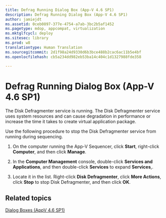 ```yaml
---
title: Defrag Running Dialog Box (App-V 4.6 SP1)
description: Defrag Running Dialog Box (App-V 4.6 SP1)
author: jamiejdt
ms.assetid: 0ceb0897-377e-4754-a7ab-3bc2b5af1452
ms.pagetype: mdop, appcompat, virtualization
ms.mktglfcycl: deploy
ms.sitesec: library
ms.prod: w8
translationtype: Human Translation
ms.sourcegitcommit: 2d1f98a24d9330d6b3bce488b2cac6ac11b5e4bf
ms.openlocfilehash: cb5a234dd982eb53ba14c404c1d1327988fde358

---
```



# Defrag Running Dialog Box (App-V 4.6 SP1)


The Disk Defragmenter service is running. The Disk Defragmenter service uses system resources and can cause degradation in performance or increase the time it takes to create virtual application package.

Use the following procedure to stop the Disk Defragmenter service from running during sequencing.

1.  On the computer running the App-V Sequencer, click **Start**, right-click **Computer**, and then click **Manage**.

2.  In the **Computer Management** console, double-click **Services and Applications**, and then double-click **Services** to expand **Services**,.

3.  Locate it in the list. Right-click **Disk Defragmenter**, click **More Actions**, click **Stop** to stop Disk Defragmenter, and then click **OK**.

## Related topics


[Dialog Boxes (AppV 4.6 SP1)](dialog-boxes--appv-46-sp1-.md)

 

 








<!--HONumber=Jun16_HO4-->


